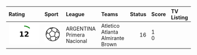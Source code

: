| Rating                                                                                                                                 | Sport                                                                                                        | League                        | Teams                               |   Status | Score   | TV Listing          |
|:---------------------------------------------------------------------------------------------------------------------------------------|:-------------------------------------------------------------------------------------------------------------|:------------------------------|:------------------------------------|---------:|:--------|:--------------------|
| <img src="https://raw.githubusercontent.com/BlakeDuncan25/Donut-SVG-Ratings/bac4e4a278175106499642192132b1786a9aec38/12.svg" alt="12"> | <img src="https://raw.githubusercontent.com/BlakeDuncan25/Donut-SVG-Ratings/master/soccer.png" alt="Soccer"> | ARGENTINA<br>Primera Nacional | Atletico Atlanta<br>Almirante Brown |       16 | 1<br>0  | <a href="#N/A"></a> |